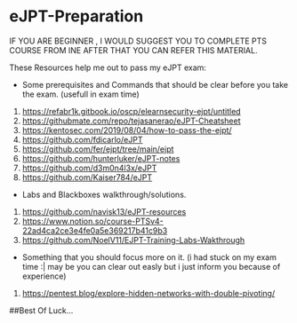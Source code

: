 # eJPT-Preparation
IF YOU ARE BEGINNER , I WOULD SUGGEST YOU TO COMPLETE PTS COURSE FROM INE AFTER THAT YOU CAN REFER THIS MATERIAL.

These Resources help me out to pass my eJPT exam:

- Some prerequisites and Commands that should be clear before you take the exam. (usefull in exam time)
1. https://refabr1k.gitbook.io/oscp/elearnsecurity-ejpt/untitled
2. https://githubmate.com/repo/tejasanerao/eJPT-Cheatsheet
3. https://kentosec.com/2019/08/04/how-to-pass-the-ejpt/
4. https://github.com/fdicarlo/eJPT
6. https://github.com/fer/ejpt/tree/main/ejpt
7. https://github.com/hunterluker/eJPT-notes
8. https://github.com/d3m0n4l3x/eJPT
9. https://github.com/Kaiser784/eJPT


- Labs and Blackboxes walkthrough/solutions.
1. https://github.com/navisk13/eJPT-resources
2. https://www.notion.so/course-PTSv4-22ad4ca2ce3e4fe0a5e369217b41c9b3
3. https://github.com/NoelV11/EJPT-Training-Labs-Wakthrough

- Something that you should focus more on it. (i had stuck on my exam time :| may be you can clear out easly but i just inform you because of experience)
1. https://pentest.blog/explore-hidden-networks-with-double-pivoting/

##Best Of Luck...
